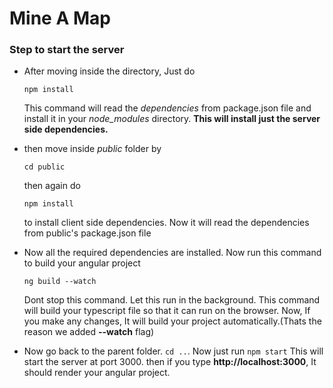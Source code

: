 # Mine A Map

### Step to start the server
* After moving inside the directory, Just do 

    ```npm install```

    This command will read the *dependencies* from package.json file and install it in your *node_modules* directory. __This will install just the server side dependencies.__

*   then move inside *public* folder by 
    
    ```cd public ```

    then again do 
    
    ```npm install``` 

    to install client side dependencies. Now it will read the dependencies from public's package.json file

* Now all the required dependencies are installed. Now run this command to build your angular project

    ``` ng build --watch ```

    Dont stop this command. Let this run in the background. This command will build your typescript file so that it can run on the browser. Now, If you  make any changes, It will build your project automatically.(Thats the reason we added __--watch__ flag)

* Now go back to the parent folder. ```cd ..```. Now just run
``` npm start ```
This will start the server at port 3000. then if you type __http://localhost:3000__, It should render your angular project.
